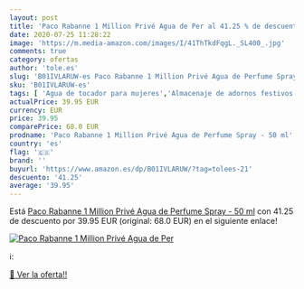```yaml
---
layout: post
title: 'Paco Rabanne 1 Million Privé Agua de Per al 41.25 % de descuento'
date: 2020-07-25 11:28:22
image: 'https://m.media-amazon.com/images/I/41ThTkdFqgL._SL400_.jpg'
comments: true
category: ofertas
author: 'tole.es'
slug: 'B01IVLARUW-es Paco Rabanne 1 Million Privé Agua de Perfume Spray - 50 ml'
sku: 'B01IVLARUW-es'
tags: [ 'Agua de tocador para mujeres','Almacenaje de adornos festivos','Almacenamiento y organización','Belleza','Fragancias para mujeres','Hogar y cocina','Iluminación','Iluminación de interior','Iluminación decorativa y para usos específicos de interior','Juguetes','Juguetes electrónicos','Juguetes y juegos','Perfumes y fragancias','Velas eléctricas y LED','Videojuegos para niños','agua','de','perfume', ]
actualPrice: 39.95 EUR
currency: EUR
price: 39.95
comparePrice: 68.0 EUR
prodname: 'Paco Rabanne 1 Million Privé Agua de Perfume Spray - 50 ml'
country: 'es'
flag: '🇪🇸'
brand: ''
buyurl: 'https://www.amazon.es/dp/B01IVLARUW/?tag=tolees-21'
descuento: '41.25'
average: '39.95'
---
```


Está [Paco Rabanne 1 Million Privé Agua de Perfume Spray - 50 ml](https://www.amazon.es/dp/B01IVLARUW/?tag=tolees-21) con 41.25 de descuento por 39.95 EUR (original: 68.0 EUR) en el siguiente enlace!

[![Paco Rabanne 1 Million Privé Agua de Per](https://m.media-amazon.com/images/I/41ThTkdFqgL._SL400_.jpg)](https://www.amazon.es/dp/B01IVLARUW/?tag=tolees-21)

ℹ️:


[🛒 Ver la oferta!!](https://www.amazon.es/dp/B01IVLARUW/?tag=tolees-21)
